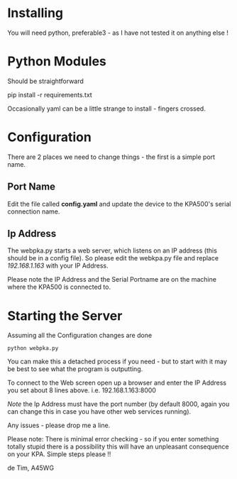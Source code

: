 # Installing

You will need python, preferable3 - as I have not tested it on anything else !

# Python Modules 

Should be straightforward

   pip install -r requirements.txt

Occasionally yaml can be a little strange to install  - fingers crossed.

# Configuration


There are 2 places we need to change things - the first is a simple port name.

## Port Name

Edit the file called **config.yaml** and update the device to the KPA500's serial connection name. 

## Ip Address

The webpka.py starts a web server, which listens on an IP address (this should be in a config file). So please edit the webkpa.py file and replace *192.168.1.163* with your IP Address.

Please note the IP Address and the Serial Portname are on the machine where the KPA500 is connected to.

# Starting the Server

Assuming all the Configuration changes are done

    python webpka.py

You can make this a detached process if you need - but to start with it may be best to see what the program is outputting.


To connect to the Web screen open up a browser and enter the IP Address you set about 8 lines above.  i.e.   192.168.1.163:8000

*Note* the Ip Address must have the port number (by default 8000, again you can change this in case you have other web services running).

Any issues - please drop me a line.

Please note: There is minimal error checking - so if you enter something totally stupid there is a possibility this will have an unpleasant consequence on your KPA. Simple steps please !!

de Tim, A45WG


